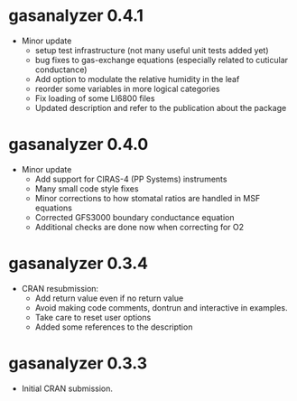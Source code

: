 # gasanalyzer 0.4.1
* Minor update
  - setup test infrastructure (not many useful unit tests added yet)
  - bug fixes to gas-exchange equations (especially related to cuticular conductance)
  - Add option to modulate the relative humidity in the leaf
  - reorder some variables in more logical categories 
  - Fix loading of some LI6800 files
  - Updated description and refer to the publication about the package
  
# gasanalyzer 0.4.0

* Minor update
  - Add support for CIRAS-4 (PP Systems) instruments
  - Many small code style fixes
  - Minor corrections to how stomatal ratios are handled in MSF equations
  - Corrected GFS3000 boundary conductance equation
  - Additional checks are done now when correcting for O2 

# gasanalyzer 0.3.4

* CRAN resubmission:
  - Add return value even if no return value
  - Avoid making code comments, dontrun and interactive in examples.
  - Take care to reset user options
  - Added some references to the description

# gasanalyzer 0.3.3

* Initial CRAN submission.
